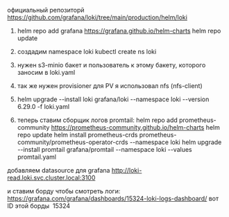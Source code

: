 официальный репозиторй
https://github.com/grafana/loki/tree/main/production/helm/loki

1. helm repo add grafana https://grafana.github.io/helm-charts
helm repo update

2. создадим namespace loki
kubectl create ns loki

3. нужен s3-minio бакет и пользователь к этому бакету, которого заносим в loki.yaml
4. так же нужен provisioner для PV я использовал nfs  (nfs-client)
5. helm upgrade --install loki grafana/loki --namespace loki --version 6.29.0 -f loki.yaml

6. теперь ставим сборщик логов promtail:
    helm repo add prometheus-community https://prometheus-community.github.io/helm-charts
    helm repo update
    helm install prometheus-crds prometheus-community/prometheus-operator-crds --namespace loki
    helm upgrade --install promtail grafana/promtail --namespace loki --values promtail.yaml 


добавляем datasource для grafana
http://loki-read.loki.svc.cluster.local:3100

и ставим борду чтобы смотреть логи:
https://grafana.com/grafana/dashboards/15324-loki-logs-dashboard/
вот ID этой борды  15324
